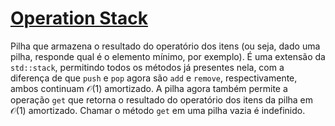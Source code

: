 # [Operation Stack](op_stack.cpp)

Pilha que armazena o resultado do operatório dos itens (ou seja, dado uma pilha, responde qual é o elemento mínimo, por exemplo). É uma extensão da `std::stack`, permitindo todos os métodos já presentes nela, com a diferença de que `push` e `pop` agora são `add` e `remove`, respectivamente, ambos continuam $\mathcal{O}(1)$ amortizado. A pilha agora também permite a operação `get` que retorna o resultado do operatório dos itens da pilha em $\mathcal{O}(1)$ amortizado. Chamar o método `get` em uma pilha vazia é indefinido.
